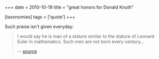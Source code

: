 +++
date = 2010-10-19
title = "great honors for Donald Knuth"

[taxonomies]
tags = ['quote']
+++

Such praise isn't given everyday:

> I would say he is man of a stature similar to the stature of Leonard
> Euler in mathematics. Such men are not born every century...
>
> -- [source]

  [source]: http://www.softpanorama.org/People/Knuth/index.shtml
